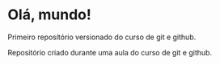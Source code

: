 # Olá, mundo!
 Primeiro reposítório versionado do curso de git e github.

 Repositório criado durante uma aula do curso de git e github.
